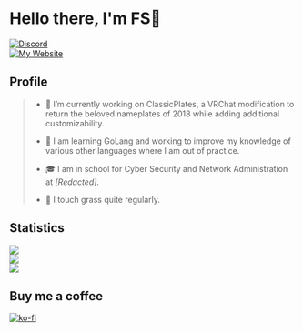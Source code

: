 # Hello there, I'm FS👋

[![Discord](https://img.shields.io/static/v1?label=.FS.&message=%238519&style=for-the-badge&logo=appveyor&color=28AFB0&logo=Discord)](https://discord.com/users/518546999335845889)  
[![My Website](https://img.shields.io/website?label=is-my-nig.ga&style=for-the-badge&url=https%3A%2F%2Fis-my-nig.ga)](https://is-my-nig.ga)

## Profile
>
> - 🔭 I’m currently working on ClassicPlates, a VRChat modification to return the beloved nameplates of 2018 while adding additional customizability.
>
> - 🌱 I am learning GoLang and working to improve my knowledge of various other languages where I am out of practice.
>
> - 🎓 I am in school for Cyber Security and Network Administration at *[Redacted]*.
>
> - 🌳 I touch grass quite regularly.

## Statistics 
[![](https://komarev.com/ghpvc/?username=fscodingwaifu&color=28AFB0)](https://github.com/FSCodingWaifu)  
[![](https://github-readme-stats-fscodingwaifu.vercel.app/api?username=fscodingwaifu&show_icons=true&theme=tokyonight&count_private=true&hide_border=true)](https://github.com/anuraghazra/github-readme-stats)  
[![](https://github-readme-stats-fscodingwaifu.vercel.app/api/top-langs/?username=fscodingwaifu&theme=tokyonight&&hide=CSSlayout=compact&hide_border=true)](https://github.com/anuraghazra/github-readme-stats)

## Buy me a coffee
[![ko-fi](https://ko-fi.com/img/githubbutton_sm.svg)](https://ko-fi.com/B0B6CQOZE)
